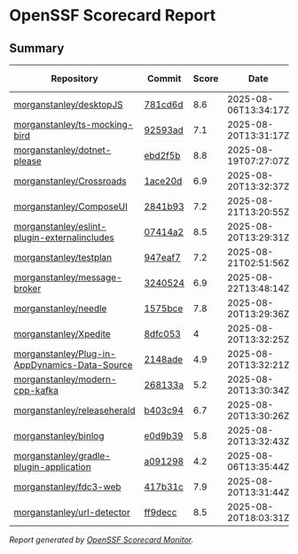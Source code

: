 # OpenSSF Scorecard Report

## Summary

| Repository | Commit | Score | Date | Score Delta | Report | StepSecurity |
| -- | -- | -- | -- | -- | -- | -- |
| [morganstanley/desktopJS](https://github.com/morganstanley/desktopJS) | [781cd6d](https://github.com/morganstanley/desktopJS/commit/781cd6d0919b2d94b442e3ba8e4c5b47e3d66ffb) | 8.6 | 2025-08-06T13:34:17Z | 0 / [Details](https://ossf.github.io/scorecard-visualizer/#/projects/github.com/morganstanley/desktopJS/compare/781cd6d0919b2d94b442e3ba8e4c5b47e3d66ffb/781cd6d0919b2d94b442e3ba8e4c5b47e3d66ffb) | [View](https://ossf.github.io/scorecard-visualizer/#/projects/github.com/morganstanley/desktopJS/commit/781cd6d0919b2d94b442e3ba8e4c5b47e3d66ffb) | [Fix it](https://app.stepsecurity.io/securerepo?repo=morganstanley/desktopJS) |
| [morganstanley/ts-mocking-bird](https://github.com/morganstanley/ts-mocking-bird) | [92593ad](https://github.com/morganstanley/ts-mocking-bird/commit/92593ad61da443f3de55d2b7ad2d7733f1bd5e33) | 7.1 | 2025-08-20T13:31:17Z | 0 / [Details](https://ossf.github.io/scorecard-visualizer/#/projects/github.com/morganstanley/ts-mocking-bird/compare/92593ad61da443f3de55d2b7ad2d7733f1bd5e33/92593ad61da443f3de55d2b7ad2d7733f1bd5e33) | [View](https://ossf.github.io/scorecard-visualizer/#/projects/github.com/morganstanley/ts-mocking-bird/commit/92593ad61da443f3de55d2b7ad2d7733f1bd5e33) | [Fix it](https://app.stepsecurity.io/securerepo?repo=morganstanley/ts-mocking-bird) |
| [morganstanley/dotnet-please](https://github.com/morganstanley/dotnet-please) | [ebd2f5b](https://github.com/morganstanley/dotnet-please/commit/ebd2f5bb71f332bc1c07c6ed6b2414d428fe12fe) | 8.8 | 2025-08-19T07:27:07Z | 0 / [Details](https://ossf.github.io/scorecard-visualizer/#/projects/github.com/morganstanley/dotnet-please/compare/563921e25d0267c08420e2143fb950e2c27ca2a1/ebd2f5bb71f332bc1c07c6ed6b2414d428fe12fe) | [View](https://ossf.github.io/scorecard-visualizer/#/projects/github.com/morganstanley/dotnet-please/commit/ebd2f5bb71f332bc1c07c6ed6b2414d428fe12fe) | [Fix it](https://app.stepsecurity.io/securerepo?repo=morganstanley/dotnet-please) |
| [morganstanley/Crossroads](https://github.com/morganstanley/Crossroads) | [1ace20d](https://github.com/morganstanley/Crossroads/commit/1ace20d9805dbeac469461072a447ca50dab2fc9) | 6.9 | 2025-08-20T13:32:37Z | -0.5 / [Details](https://ossf.github.io/scorecard-visualizer/#/projects/github.com/morganstanley/Crossroads/compare/1ace20d9805dbeac469461072a447ca50dab2fc9/1ace20d9805dbeac469461072a447ca50dab2fc9) | [View](https://ossf.github.io/scorecard-visualizer/#/projects/github.com/morganstanley/Crossroads/commit/1ace20d9805dbeac469461072a447ca50dab2fc9) | [Fix it](https://app.stepsecurity.io/securerepo?repo=morganstanley/Crossroads) |
| [morganstanley/ComposeUI](https://github.com/morganstanley/ComposeUI) | [2841b93](https://github.com/morganstanley/ComposeUI/commit/2841b9301647a15719dc5eff719832631105cfde) | 7.2 | 2025-08-21T13:20:55Z | 0 / [Details](https://ossf.github.io/scorecard-visualizer/#/projects/github.com/morganstanley/ComposeUI/compare/108fabbdbacd47357611e17318fd1c8678fd2043/2841b9301647a15719dc5eff719832631105cfde) | [View](https://ossf.github.io/scorecard-visualizer/#/projects/github.com/morganstanley/ComposeUI/commit/2841b9301647a15719dc5eff719832631105cfde) | [Fix it](https://app.stepsecurity.io/securerepo?repo=morganstanley/ComposeUI) |
| [morganstanley/eslint-plugin-externalincludes](https://github.com/morganstanley/eslint-plugin-externalincludes) | [07414a2](https://github.com/morganstanley/eslint-plugin-externalincludes/commit/07414a2fdcc5790f2b2e44ec2f6367e4171ed96f) | 8.5 | 2025-08-20T13:29:31Z | 0 / [Details](https://ossf.github.io/scorecard-visualizer/#/projects/github.com/morganstanley/eslint-plugin-externalincludes/compare/07414a2fdcc5790f2b2e44ec2f6367e4171ed96f/07414a2fdcc5790f2b2e44ec2f6367e4171ed96f) | [View](https://ossf.github.io/scorecard-visualizer/#/projects/github.com/morganstanley/eslint-plugin-externalincludes/commit/07414a2fdcc5790f2b2e44ec2f6367e4171ed96f) | [Fix it](https://app.stepsecurity.io/securerepo?repo=morganstanley/eslint-plugin-externalincludes) |
| [morganstanley/testplan](https://github.com/morganstanley/testplan) | [947eaf7](https://github.com/morganstanley/testplan/commit/947eaf76ec00f7938fb6018ef2576ac9708a73e0) | 7.2 | 2025-08-21T02:51:56Z | 0 / [Details](https://ossf.github.io/scorecard-visualizer/#/projects/github.com/morganstanley/testplan/compare/3cc7053f5db954661cca3c4bbc954d11402c1db7/947eaf76ec00f7938fb6018ef2576ac9708a73e0) | [View](https://ossf.github.io/scorecard-visualizer/#/projects/github.com/morganstanley/testplan/commit/947eaf76ec00f7938fb6018ef2576ac9708a73e0) | [Fix it](https://app.stepsecurity.io/securerepo?repo=morganstanley/testplan) |
| [morganstanley/message-broker](https://github.com/morganstanley/message-broker) | [3240524](https://github.com/morganstanley/message-broker/commit/3240524f388705425337c1db67583615dc71a2ac) | 6.9 | 2025-08-22T13:48:14Z | 0.4 / [Details](https://ossf.github.io/scorecard-visualizer/#/projects/github.com/morganstanley/message-broker/compare/199a335c72f418e48713f8fa42336ee84ab6c64b/3240524f388705425337c1db67583615dc71a2ac) | [View](https://ossf.github.io/scorecard-visualizer/#/projects/github.com/morganstanley/message-broker/commit/3240524f388705425337c1db67583615dc71a2ac) | [Fix it](https://app.stepsecurity.io/securerepo?repo=morganstanley/message-broker) |
| [morganstanley/needle](https://github.com/morganstanley/needle) | [1575bce](https://github.com/morganstanley/needle/commit/1575bce557ebad64c2ce862c4a330ef3633ce20a) | 7.8 | 2025-08-20T13:29:36Z | -0.4 / [Details](https://ossf.github.io/scorecard-visualizer/#/projects/github.com/morganstanley/needle/compare/1575bce557ebad64c2ce862c4a330ef3633ce20a/1575bce557ebad64c2ce862c4a330ef3633ce20a) | [View](https://ossf.github.io/scorecard-visualizer/#/projects/github.com/morganstanley/needle/commit/1575bce557ebad64c2ce862c4a330ef3633ce20a) | [Fix it](https://app.stepsecurity.io/securerepo?repo=morganstanley/needle) |
| [morganstanley/Xpedite](https://github.com/morganstanley/Xpedite) | [8dfc053](https://github.com/morganstanley/Xpedite/commit/8dfc05354511cadba63ce085c23868df6c0c7cf6) | 4 | 2025-08-20T13:32:25Z | -0.4 / [Details](https://ossf.github.io/scorecard-visualizer/#/projects/github.com/morganstanley/Xpedite/compare/8dfc05354511cadba63ce085c23868df6c0c7cf6/8dfc05354511cadba63ce085c23868df6c0c7cf6) | [View](https://ossf.github.io/scorecard-visualizer/#/projects/github.com/morganstanley/Xpedite/commit/8dfc05354511cadba63ce085c23868df6c0c7cf6) | [Fix it](https://app.stepsecurity.io/securerepo?repo=morganstanley/Xpedite) |
| [morganstanley/Plug-in-AppDynamics-Data-Source](https://github.com/morganstanley/Plug-in-AppDynamics-Data-Source) | [2148ade](https://github.com/morganstanley/Plug-in-AppDynamics-Data-Source/commit/2148ade5c3d6070271c9eff6c40388bdb728c580) | 4.9 | 2025-08-20T13:32:21Z | -0.3 / [Details](https://ossf.github.io/scorecard-visualizer/#/projects/github.com/morganstanley/Plug-in-AppDynamics-Data-Source/compare/2148ade5c3d6070271c9eff6c40388bdb728c580/2148ade5c3d6070271c9eff6c40388bdb728c580) | [View](https://ossf.github.io/scorecard-visualizer/#/projects/github.com/morganstanley/Plug-in-AppDynamics-Data-Source/commit/2148ade5c3d6070271c9eff6c40388bdb728c580) | [Fix it](https://app.stepsecurity.io/securerepo?repo=morganstanley/Plug-in-AppDynamics-Data-Source) |
| [morganstanley/modern-cpp-kafka](https://github.com/morganstanley/modern-cpp-kafka) | [268133a](https://github.com/morganstanley/modern-cpp-kafka/commit/268133a9ca54b4c4d2f871d154245b314917c33f) | 5.2 | 2025-08-20T13:30:34Z | 0 / [Details](https://ossf.github.io/scorecard-visualizer/#/projects/github.com/morganstanley/modern-cpp-kafka/compare/268133a9ca54b4c4d2f871d154245b314917c33f/268133a9ca54b4c4d2f871d154245b314917c33f) | [View](https://ossf.github.io/scorecard-visualizer/#/projects/github.com/morganstanley/modern-cpp-kafka/commit/268133a9ca54b4c4d2f871d154245b314917c33f) | [Fix it](https://app.stepsecurity.io/securerepo?repo=morganstanley/modern-cpp-kafka) |
| [morganstanley/releaseherald](https://github.com/morganstanley/releaseherald) | [b403c94](https://github.com/morganstanley/releaseherald/commit/b403c944bb6136d666b0f0cb965d76bcbabaf317) | 6.7 | 2025-08-20T13:30:26Z | 0 / [Details](https://ossf.github.io/scorecard-visualizer/#/projects/github.com/morganstanley/releaseherald/compare/b403c944bb6136d666b0f0cb965d76bcbabaf317/b403c944bb6136d666b0f0cb965d76bcbabaf317) | [View](https://ossf.github.io/scorecard-visualizer/#/projects/github.com/morganstanley/releaseherald/commit/b403c944bb6136d666b0f0cb965d76bcbabaf317) | [Fix it](https://app.stepsecurity.io/securerepo?repo=morganstanley/releaseherald) |
| [morganstanley/binlog](https://github.com/morganstanley/binlog) | [e0d9b39](https://github.com/morganstanley/binlog/commit/e0d9b394d16b692f552a87b4e80faaeb84129ccc) | 5.8 | 2025-08-20T13:32:43Z | 0.1 / [Details](https://ossf.github.io/scorecard-visualizer/#/projects/github.com/morganstanley/binlog/compare/e0d9b394d16b692f552a87b4e80faaeb84129ccc/e0d9b394d16b692f552a87b4e80faaeb84129ccc) | [View](https://ossf.github.io/scorecard-visualizer/#/projects/github.com/morganstanley/binlog/commit/e0d9b394d16b692f552a87b4e80faaeb84129ccc) | [Fix it](https://app.stepsecurity.io/securerepo?repo=morganstanley/binlog) |
| [morganstanley/gradle-plugin-application](https://github.com/morganstanley/gradle-plugin-application) | [a091298](https://github.com/morganstanley/gradle-plugin-application/commit/a091298cb041a84196f9babc4377f31b37ea5581) | 4.2 | 2025-08-06T13:35:44Z | 0 / [Details](https://ossf.github.io/scorecard-visualizer/#/projects/github.com/morganstanley/gradle-plugin-application/compare/a091298cb041a84196f9babc4377f31b37ea5581/a091298cb041a84196f9babc4377f31b37ea5581) | [View](https://ossf.github.io/scorecard-visualizer/#/projects/github.com/morganstanley/gradle-plugin-application/commit/a091298cb041a84196f9babc4377f31b37ea5581) | [Fix it](https://app.stepsecurity.io/securerepo?repo=morganstanley/gradle-plugin-application) |
| [morganstanley/fdc3-web](https://github.com/morganstanley/fdc3-web) | [417b31c](https://github.com/morganstanley/fdc3-web/commit/417b31c9bd0a6e357d30b33e2eaaf2565ee73aad) | 7.9 | 2025-08-20T13:31:44Z | -0.2 / [Details](https://ossf.github.io/scorecard-visualizer/#/projects/github.com/morganstanley/fdc3-web/compare/417b31c9bd0a6e357d30b33e2eaaf2565ee73aad/417b31c9bd0a6e357d30b33e2eaaf2565ee73aad) | [View](https://ossf.github.io/scorecard-visualizer/#/projects/github.com/morganstanley/fdc3-web/commit/417b31c9bd0a6e357d30b33e2eaaf2565ee73aad) | [Fix it](https://app.stepsecurity.io/securerepo?repo=morganstanley/fdc3-web) |
| [morganstanley/url-detector](https://github.com/morganstanley/url-detector) | [ff9decc](https://github.com/morganstanley/url-detector/commit/ff9decc70715c41dbe1d383f30b21d060d63418d) | 8.5 | 2025-08-20T18:03:31Z | 0.7 / [Details](https://ossf.github.io/scorecard-visualizer/#/projects/github.com/morganstanley/url-detector/compare/b24d6c63748633efbc5141f28dc8eac1d898f44f/ff9decc70715c41dbe1d383f30b21d060d63418d) | [View](https://ossf.github.io/scorecard-visualizer/#/projects/github.com/morganstanley/url-detector/commit/ff9decc70715c41dbe1d383f30b21d060d63418d) | [Fix it](https://app.stepsecurity.io/securerepo?repo=morganstanley/url-detector) |

_Report generated by [OpenSSF Scorecard Monitor](https://github.com/ossf/scorecard-monitor)._
